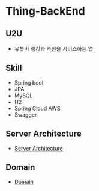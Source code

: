 # Thing-BackEnd

## U2U
- 유튜버 랭킹과 추천을 서비스하는 앱

## Skill
- Spring boot
- JPA
- MySQL
- H2
- Spring Cloud AWS
- Swagger

## Server Architecture
- [Server Architecture](https://github.com/mash-up-kr/Thing-BackEnd/issues/146)

## Domain
- [Domain](https://github.com/mash-up-kr/Thing-BackEnd/issues/4)